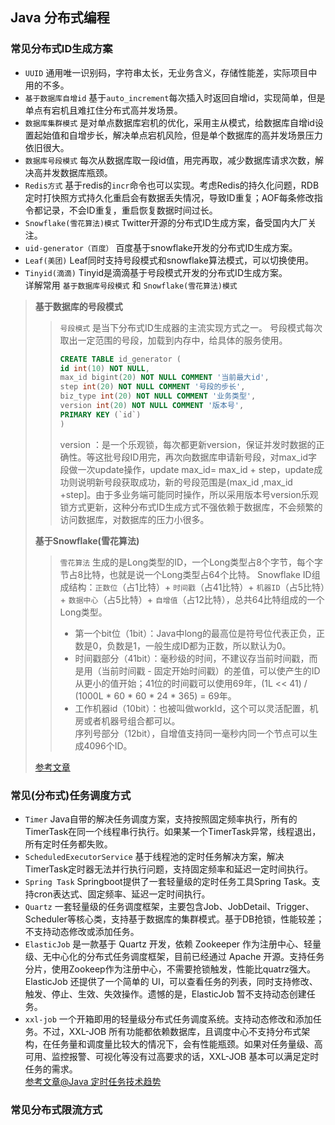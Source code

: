 ## Java 分布式编程  
### 常见分布式ID生成方案
   * `UUID` 通用唯一识别码，字符串太长，无业务含义，存储性能差，实际项目中用的不多。  
   * `基于数据库自增id` 基于`auto_increment`每次插入时返回自增id，实现简单，但是单点有宕机且难扛住分布式高并发场景。
   * `数据库集群模式` 是对单点数据库宕机的优化，采用主从模式，给数据库自增id设置起始值和自增步长，解决单点宕机风险，但是单个数据库的高并发场景压力依旧很大。  
   * `数据库号段模式` 每次从数据库取一段id值，用完再取，减少数据库请求次数，解决高并发数据库瓶颈。
   * `Redis方式` 基于redis的`incr`命令也可以实现。考虑Redis的持久化问题，RDB定时打快照方式持久化重启会有数据丢失情况，导致ID重复；AOF每条修改指令都记录，不会ID重复，重启恢复数据时间过长。  
   * `Snowflake(雪花算法)模式` Twitter开源的分布式ID生成方案，备受国内大厂关注。  
   * `uid-generator（百度）` 百度基于snowflake开发的分布式ID生成方案。  
   * `Leaf(美团)` Leaf同时支持号段模式和snowflake算法模式，可以切换使用。  
   * `Tinyid(滴滴)` Tinyid是滴滴基于号段模式开发的分布式ID生成方案。  
   详解常用 `基于数据库号段模式` 和 `Snowflake(雪花算法)模式`  
   > **基于数据库的号段模式**
   > > `号段模式` 是当下分布式ID生成器的主流实现方式之一。 号段模式每次取出一定范围的号段，加载到内存中，给具体的服务使用。  
   > > ```sql
   > > CREATE TABLE id_generator (
   > > id int(10) NOT NULL,
   > > max_id bigint(20) NOT NULL COMMENT '当前最大id',
   > > step int(20) NOT NULL COMMENT '号段的步长',
   > > biz_type	int(20) NOT NULL COMMENT '业务类型',
   > > version int(20) NOT NULL COMMENT '版本号',
   > > PRIMARY KEY (`id`)
   > > )
   > > ```  
   > > version ：是一个乐观锁，每次都更新version，保证并发时数据的正确性。等这批号段ID用完，再次向数据库申请新号段，对max_id字段做一次update操作，update max_id= max_id + step，update成功则说明新号段获取成功，新的号段范围是(max_id ,max_id +step]。由于多业务端可能同时操作，所以采用版本号version乐观锁方式更新，这种分布式ID生成方式不强依赖于数据库，不会频繁的访问数据库，对数据库的压力小很多。
   >  
   > **基于Snowflake(雪花算法)**  
   > > `雪花算法` 生成的是Long类型的ID，一个Long类型占8个字节，每个字节占8比特，也就是说一个Long类型占64个比特。
   > > Snowflake ID组成结构：`正数位`（占1比特）+ `时间戳`（占41比特）+ `机器ID`（占5比特）+ `数据中心`（占5比特）+ `自增值`（占12比特），总共64比特组成的一个Long类型。  
   > > * 第一个bit位（1bit）：Java中long的最高位是符号位代表正负，正数是0，负数是1，一般生成ID都为正数，所以默认为0。  
   > > * 时间戳部分（41bit）：毫秒级的时间，不建议存当前时间戳，而是用（当前时间戳 - 固定开始时间戳）的差值，可以使产生的ID从更小的值开始；41位的时间戳可以使用69年，(1L << 41) / (1000L * 60 * 60 * 24 * 365) = 69年。  
   > > * 工作机器id（10bit）：也被叫做workId，这个可以灵活配置，机房或者机器号组合都可以。  
   > > 序列号部分（12bit），自增值支持同一毫秒内同一个节点可以生成4096个ID。  
   > 
   > [参考文章](https://zhuanlan.zhihu.com/p/107939861)
### 常见(分布式)任务调度方式
  * `Timer` Java自带的解决任务调度方案，支持按照固定频率执行，所有的TimerTask在同一个线程串行执行。如果某一个TimerTask异常，线程退出，所有定时任务都失败。  
  * `ScheduledExecutorService` 基于线程池的定时任务解决方案，解决TimerTask定时器无法并行执行问题，支持固定频率和延迟一定时间执行。  
  * `Spring Task` Springboot提供了一套轻量级的定时任务工具Spring Task。支持cron表达式、固定频率、延迟一定时间执行。  
  * `Quartz` 一套轻量级的任务调度框架，主要包含Job、JobDetail、Trigger、Scheduler等核心类，支持基于数据库的集群模式。基于DB抢锁，性能较差；不支持动态修改或添加任务。  
  * `ElasticJob` 是一款基于 Quartz 开发，依赖 Zookeeper 作为注册中心、轻量级、无中心化的分布式任务调度框架，目前已经通过 Apache 开源。支持任务分片，使用Zookeep作为注册中心，不需要抢锁触发，性能比quatrz强大。ElasticJob 还提供了一个简单的 UI，可以查看任务的列表，同时支持修改、触发、停止、生效、失效操作。遗憾的是，ElasticJob 暂不支持动态创建任务。  
  * `xxl-job` 一个开箱即用的轻量级分布式任务调度系统。支持动态修改和添加任务。不过，XXL-JOB 所有功能都依赖数据库，且调度中心不支持分布式架构，在任务量和调度量比较大的情况下，会有性能瓶颈。如果对任务量级、高可用、监控报警、可视化等没有过高要求的话，XXL-JOB 基本可以满足定时任务的需求。  
  [参考文章@Java 定时任务技术趋势](https://baijiahao.baidu.com/s?id=1729960266642619995)
### 常见分布式限流方式  